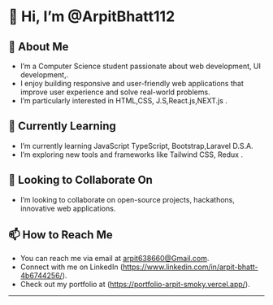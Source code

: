# 👋 Hi, I’m @ArpitBhatt112

## 👀 About Me
- I’m a Computer Science student passionate about web development, UI development,.
- I enjoy building responsive and user-friendly web applications that improve user experience and solve real-world problems.
- I’m particularly interested in  HTML,CSS, J.S,React.js,NEXT.js .

## 🌱 Currently Learning
- I’m currently learning JavaScript TypeScript, Bootstrap,Laravel D.S.A.
- I’m exploring new tools and frameworks like Tailwind CSS, Redux .

## 💞️ Looking to Collaborate On
- I’m looking to collaborate on open-source projects, hackathons, innovative web applications.

## 📫 How to Reach Me
- You can reach me via email at arpit638660@Gmail.com.
- Connect with me on LinkedIn (https://www.linkedin.com/in/arpit-bhatt-4b6744256/).
- Check out my portfolio at (https://portfolio-arpit-smoky.vercel.app/).

---

<!---
ArpitBhatt112/ArpitBhatt112 is a ✨ special ✨ repository because its `README.md` (this file) appears on your GitHub profile.
You can click the Preview link to take a look at your changes.
--->

<!---
ArpitBhatt112/ArpitBhatt112 is a ✨ special ✨ repository because its `README.md` (this file) appears on your GitHub profile.
You can click the Preview link to take a look at your changes.
--->
